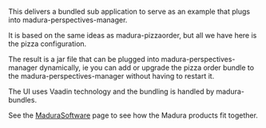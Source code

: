 This delivers a bundled sub application to serve as an example that plugs into madura-perspectives-manager.

It is based on the same ideas as madura-pizzaorder, but all we have here is the pizza configuration.

The result is a jar file that can be plugged into madura-perspectives-manager dynamically, ie you can add or upgrade the pizza order bundle to the madura-perspectives-manager without having to restart it.

The UI uses Vaadin technology and the bundling is handled by madura-bundles.

See the [MaduraSoftware](https://sites.google.com/site/madurasoftware/home) page to see how the Madura products fit together.